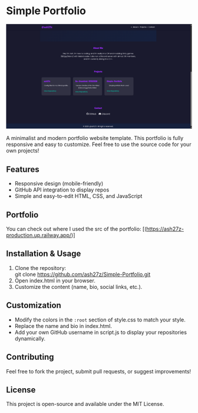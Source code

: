 # Simple Portfolio
![How it looks like](image.png)

A minimalist and modern portfolio website template. This portfolio is fully responsive and easy to customize. Feel free to use the source code for your own projects! 
## Features  
- Responsive design (mobile-friendly)  
- GitHub API integration to display repos
- Simple and easy-to-edit HTML, CSS, and JavaScript  

## Portfolio
You can check out where I used the src of the portfolio: [(https://ash27z-production.up.railway.app/)]  

## Installation & Usage  
1. Clone the repository:  
   git clone https://github.com/ash27z/Simple-Portfolio.git  
2. Open index.html in your browser.  
3. Customize the content (name, bio, social links, etc.).  

## Customization  
- Modify the colors in the `:root` section of style.css to match your style.  
- Replace the name and bio in index.html.  
- Add your own GitHub username in script.js to display your repositories dynamically.  


## Contributing  
Feel free to fork the project, submit pull requests, or suggest improvements!  

## License  
This project is open-source and available under the MIT License.  
